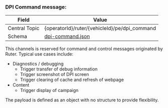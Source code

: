### DPI Command message:
| Field         | Value                                               |
|---------------|-----------------------------------------------------|
| Central Topic | {operatorId}/ruter/{vehicleId}/pe/dpi_command       |
| Schema        | [ dpi-command.json ](json-schemas/dpi-command.json) |
  
This channels is reserved for command and control messages originated by Ruter. Typical use cases include:
  
- Diagnostics / debugging
  - Trigger transfer of debug information
  - Trigger screenshot of DPI screen
  - Trigger clearing of cache and refresh of webpage
- Content
  - Trigger display of campaign
  
The payload is defined as an object with no structure to provide flexibility.